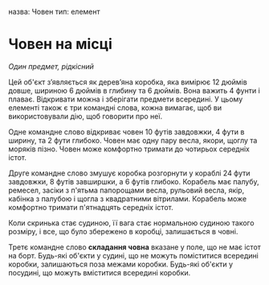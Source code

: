 назва: Човен тип: елемент

# Човен на місці
_Один предмет, рідкісний_

Цей об'єкт з’являється як дерев’яна коробка, яка вимірює 12 дюймів довше, шириною 6 дюймів в глибину та 6 дюймів. Вона важить 4 фунти і плаває. Відкривати можна і зберігати предмети всередині. У цьому елементі також є три командні слова, кожна вимагає, щоб ви використовували дію, щоб говорити про неї.

Одне командне слово відкриває човен 10 футів завдовжки, 4 фути в ширину, та 2 фути глибоко. Човен має одну пару весла, якори, щоглу та моряків пізно. Човен може комфортно тримати до чотирьох середніх істот.

Друге командне слово змушує коробка розгорнути у кораблі 24 фути завдовжки, 8 футів завширшки, а 6 футів глибоко. Корабель має палубу, ремесел, засіки з п'ятьма папорощами весла, рульовий весла, якір, кабінка з палубою і щогла з квадратними вітрилами. Корабель може комфортно тримати п'ятнадцять середніх істот.

Коли скринька стає судиною, її вага стає нормальною судиною такого розміру, і все, що було збережено в коробці, залишається в човні.

Третє командне слово **складання човна** вказане у поле, що не має істот на борт. Будь-які об'єкти у судині, що не можуть поміститися всередині коробки, залишаються поза межами коробки. Будь-які об'єкти у посудині, що можуть вміститися всередині коробки. 